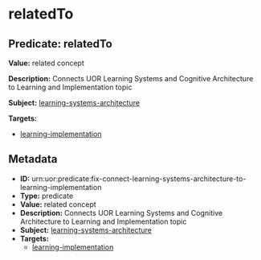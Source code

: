 # relatedTo

## Predicate: relatedTo

**Value:** related concept

**Description:** Connects UOR Learning Systems and Cognitive Architecture to Learning and Implementation topic

**Subject:** [learning-systems-architecture](../Concepts/learning-systems-architecture.md)

**Targets:**

- [learning-implementation](../Concepts/learning-implementation.md)

## Metadata

- **ID:** urn:uor:predicate:fix-connect-learning-systems-architecture-to-learning-implementation
- **Type:** predicate
- **Value:** related concept
- **Description:** Connects UOR Learning Systems and Cognitive Architecture to Learning and Implementation topic
- **Subject:** [learning-systems-architecture](../Concepts/learning-systems-architecture.md)
- **Targets:**
  - [learning-implementation](../Concepts/learning-implementation.md)
